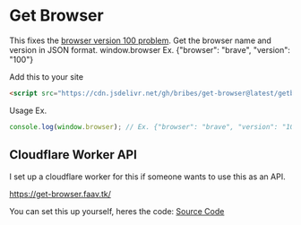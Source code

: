 # Get Browser
This fixes the [browser version 100 problem](https://hacks.mozilla.org/2022/02/version-100-in-chrome-and-firefox/). Get the browser name and version in JSON format. window.browser Ex. {"browser": "brave", "version": "100"}

Add this to your site
```html
<script src="https://cdn.jsdelivr.net/gh/bribes/get-browser@latest/getbrowser.min.js"></script>
```

Usage Ex.
```javascript
console.log(window.browser); // Ex. {"browser": "brave", "version": "100"}
```

## Cloudflare Worker API
I set up a cloudflare worker for this if someone wants to use this as an API.

https://get-browser.faav.tk/

You can set this up yourself, heres the code:
[Source Code](https://raw.githubusercontent.com/bribes/get-browser/main/cf-worker.js)
